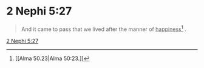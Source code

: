 # 2 Nephi 5:27

> And it came to pass that we lived after the manner of <u>happiness</u>[^a] .

[2 Nephi 5:27](https://www.churchofjesuschrist.org/study/scriptures/bofm/2-ne/5?lang=eng&id=p27#p27)


[^a]: [[Alma 50.23|Alma 50:23.]]
